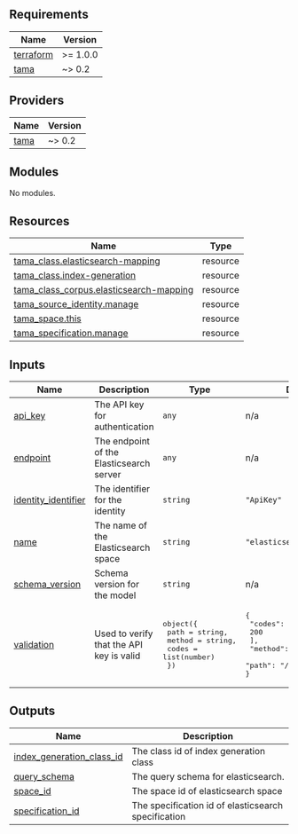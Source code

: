 <!-- BEGIN_TF_DOCS -->
## Requirements

| Name | Version |
|------|---------|
| <a name="requirement_terraform"></a> [terraform](#requirement\_terraform) | >= 1.0.0 |
| <a name="requirement_tama"></a> [tama](#requirement\_tama) | ~> 0.2 |

## Providers

| Name | Version |
|------|---------|
| <a name="provider_tama"></a> [tama](#provider\_tama) | ~> 0.2 |

## Modules

No modules.

## Resources

| Name | Type |
|------|------|
| [tama_class.elasticsearch-mapping](https://registry.terraform.io/providers/upmaru/tama/latest/docs/resources/class) | resource |
| [tama_class.index-generation](https://registry.terraform.io/providers/upmaru/tama/latest/docs/resources/class) | resource |
| [tama_class_corpus.elasticsearch-mapping](https://registry.terraform.io/providers/upmaru/tama/latest/docs/resources/class_corpus) | resource |
| [tama_source_identity.manage](https://registry.terraform.io/providers/upmaru/tama/latest/docs/resources/source_identity) | resource |
| [tama_space.this](https://registry.terraform.io/providers/upmaru/tama/latest/docs/resources/space) | resource |
| [tama_specification.manage](https://registry.terraform.io/providers/upmaru/tama/latest/docs/resources/specification) | resource |

## Inputs

| Name | Description | Type | Default | Required |
|------|-------------|------|---------|:--------:|
| <a name="input_api_key"></a> [api\_key](#input\_api\_key) | The API key for authentication | `any` | n/a | yes |
| <a name="input_endpoint"></a> [endpoint](#input\_endpoint) | The endpoint of the Elasticsearch server | `any` | n/a | yes |
| <a name="input_identity_identifier"></a> [identity\_identifier](#input\_identity\_identifier) | The identifier for the identity | `string` | `"ApiKey"` | no |
| <a name="input_name"></a> [name](#input\_name) | The name of the Elasticsearch space | `string` | `"elasticsearch"` | no |
| <a name="input_schema_version"></a> [schema\_version](#input\_schema\_version) | Schema version for the model | `string` | n/a | yes |
| <a name="input_validation"></a> [validation](#input\_validation) | Used to verify that the API key is valid | <pre>object({<br>    path   = string,<br>    method = string,<br>    codes  = list(number)<br>  })</pre> | <pre>{<br>  "codes": [<br>    200<br>  ],<br>  "method": "GET",<br>  "path": "/_cluster/health"<br>}</pre> | no |

## Outputs

| Name | Description |
|------|-------------|
| <a name="output_index_generation_class_id"></a> [index\_generation\_class\_id](#output\_index\_generation\_class\_id) | The class id of index generation class |
| <a name="output_query_schema"></a> [query\_schema](#output\_query\_schema) | The query schema for elasticsearch. |
| <a name="output_space_id"></a> [space\_id](#output\_space\_id) | The space id of elasticsearch space |
| <a name="output_specification_id"></a> [specification\_id](#output\_specification\_id) | The specification id of elasticsearch specification |
<!-- END_TF_DOCS -->
